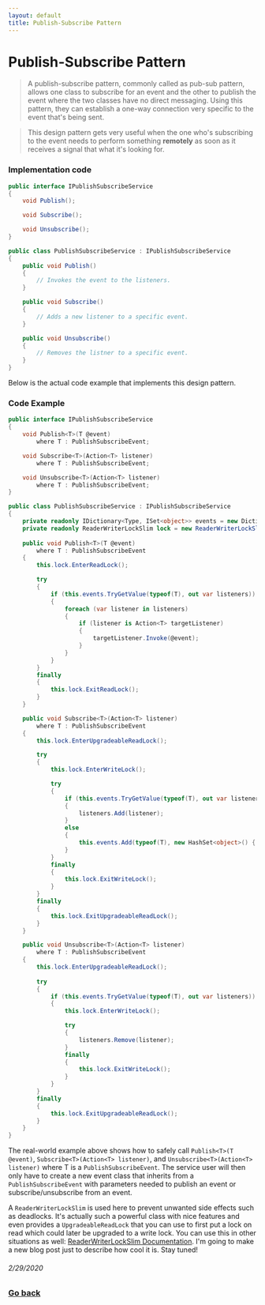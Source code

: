 ```yaml
---
layout: default
title: Publish-Subscribe Pattern
---
```


# Publish-Subscribe Pattern

> A publish-subscribe pattern, commonly called as pub-sub pattern, allows one class to subscribe for an event and the other to publish the event where the two classes have no direct messaging. Using this pattern, they can establish a one-way connection very specific to the event that's being sent.

> This design pattern gets very useful when the one who's subscribing to the event needs to perform something **remotely** as soon as it receives a signal that what it's looking for.

### Implementation code

```c#
public interface IPublishSubscribeService
{
    void Publish();

    void Subscribe();

    void Unsubscribe();
}

public class PublishSubscribeService : IPublishSubscribeService
{
    public void Publish()
    {
        // Invokes the event to the listeners.
    }

    public void Subscribe()
    {
        // Adds a new listener to a specific event.
    }

    public void Unsubscribe()
    {
        // Removes the listner to a specific event.
    }
}
```

Below is the actual code example that implements this design pattern.

### Code Example

```c#
public interface IPublishSubscribeService
{
    void Publish<T>(T @event)
        where T : PublishSubscribeEvent;

    void Subscribe<T>(Action<T> listener)
        where T : PublishSubscribeEvent;

    void Unsubscribe<T>(Action<T> listener)
        where T : PublishSubscribeEvent;
}

public class PublishSubscribeService : IPublishSubscribeService
{
    private readonly IDictionary<Type, ISet<object>> events = new Dictionary<Type, ISet<object>>();
    private readonly ReaderWriterLockSlim lock = new ReaderWriterLockSlim();
    
    public void Publish<T>(T @event)
        where T : PublishSubscribeEvent
    {
        this.lock.EnterReadLock();

        try
        {
            if (this.events.TryGetValue(typeof(T), out var listeners))
            {
                foreach (var listener in listeners)
                {
                    if (listener is Action<T> targetListener)
                    {
                        targetListener.Invoke(@event);
                    }
                }
            }
        }
        finally
        {
            this.lock.ExitReadLock();
        }
    }

    public void Subscribe<T>(Action<T> listener)
        where T : PublishSubscribeEvent
    {
        this.lock.EnterUpgradeableReadLock();

        try
        {
            this.lock.EnterWriteLock();

            try
            {
                if (this.events.TryGetValue(typeof(T), out var listeners))
                {
                    listeners.Add(listener);
                }
                else
                {
                    this.events.Add(typeof(T), new HashSet<object>() { listener });
                }
            }
            finally
            {
                this.lock.ExitWriteLock();
            }
        }
        finally
        {
            this.lock.ExitUpgradeableReadLock();
        }
    }

    public void Unsubscribe<T>(Action<T> listener)
        where T : PublishSubscribeEvent
    {
        this.lock.EnterUpgradeableReadLock();
        
        try
        {
            if (this.events.TryGetValue(typeof(T), out var listeners))
            {
                this.lock.EnterWriteLock();

                try
                {
                    listeners.Remove(listener);
                }
                finally
                {
                    this.lock.ExitWriteLock();
                }
            }
        }
        finally
        {
            this.lock.ExitUpgradeableReadLock();
        }
    }
}
```

The real-world example above shows how to safely call `Publish<T>(T @event)`, `Subscribe<T>(Action<T> listener)`, and `Unsubscribe<T>(Action<T> listener)` where T is a `PublishSubscribeEvent`. The service user will then only have to create a new event class that inherits from a `PublishSubscribeEvent` with parameters needed to publish an event or subscribe/unsubscribe from an event.

A `ReaderWriterLockSlim` is used here to prevent unwanted side effects such as deadlocks. It's actually such a powerful class with nice features and even provides a `UpgradeableReadLock` that you can use to first put a lock on read which could later be upgraded to a write lock. You can use this in other situations as well: [ReaderWriterLockSlim Documentation](https://docs.microsoft.com/en-us/dotnet/api/system.threading.readerwriterlockslim?view=netframework-4.8). I'm going to make a new blog post just to describe how cool it is. Stay tuned!
###### 2/29/2020

### [Go back](https://www.skylar.page)